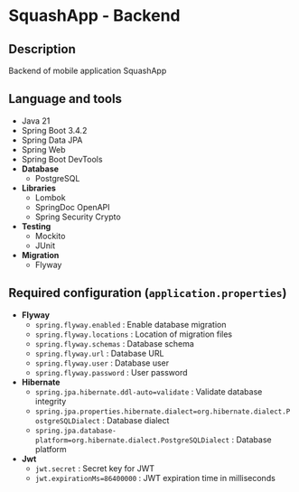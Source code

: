# SquashApp - Backend

## Description

Backend of mobile application SquashApp

## Language and tools

* Java 21
* Spring Boot 3.4.2
* Spring Data JPA
* Spring Web
* Spring Boot DevTools
* **Database**
	+ PostgreSQL
* **Libraries**
	+ Lombok
	+ SpringDoc OpenAPI
	+ Spring Security Crypto
* **Testing**
	+ Mockito
	+ JUnit
* **Migration**
	+ Flyway

## Required configuration (`application.properties`)

* **Flyway**
  * `spring.flyway.enabled` : Enable database migration
  * `spring.flyway.locations` : Location of migration files
  * `spring.flyway.schemas` : Database schema
  * `spring.flyway.url` : Database URL
  * `spring.flyway.user` : Database user
  * `spring.flyway.password` : User password
* **Hibernate**
  * `spring.jpa.hibernate.ddl-auto=validate` : Validate database integrity
  * `spring.jpa.properties.hibernate.dialect=org.hibernate.dialect.PostgreSQLDialect` : Database dialect
  * `spring.jpa.database-platform=org.hibernate.dialect.PostgreSQLDialect` : Database platform
* **Jwt**
  * `jwt.secret` : Secret key for JWT
  * `jwt.expirationMs=86400000` : JWT expiration time in milliseconds